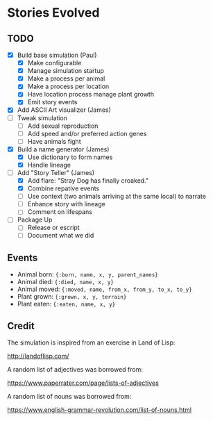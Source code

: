 # Stories Evolved

## TODO

* [x] Build base simulation (Paul)
    * [x] Make configurable
    * [x] Manage simulation startup
    * [x] Make a process per animal
    * [x] Make a process per location
    * [x] Have location process manage plant growth
    * [x] Emit story events
* [X] Add ASCII Art visualizer (James)
* [ ] Tweak simulation
    * [ ] Add sexual reproduction
    * [ ] Add speed and/or preferred action genes
    * [ ] Have animals fight
* [X] Build a name generator (James)
    * [X] Use dictionary to form names
    * [X] Handle lineage
* [ ] Add "Story Teller" (James)
    * [X] Add flare:  "Stray Dog has finally croaked."
    * [X] Combine repative events
    * [ ] Use context (two animals arriving at the same local) to narrate
    * [ ] Enhance story with lineage
    * [ ] Comment on lifespans
* [ ] Package Up
    * [ ] Release or escript
    * [ ] Document what we did

## Events

* Animal born:  `{:born, name, x, y, parent_names}`
* Animal died:  `{:died, name, x, y}`
* Animal moved:  `{:moved, name, from_x, from_y, to_x, to_y}`
* Plant grown:  `{:grown, x, y, terrain}`
* Plant eaten:  `{:eaten, name, x, y}`

## Credit

The simulation is inspired from an exercise in Land of Lisp:

http://landoflisp.com/

A random list of adjectives was borrowed from:

https://www.paperrater.com/page/lists-of-adjectives

A random list of nouns was borrowed from:

https://www.english-grammar-revolution.com/list-of-nouns.html
